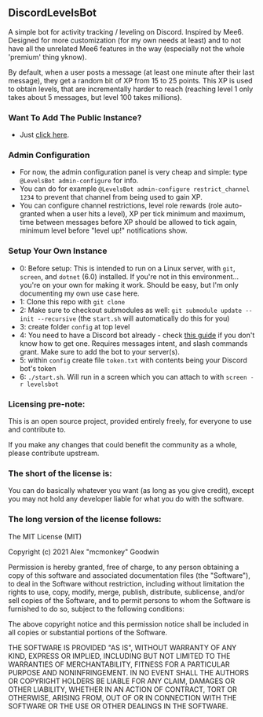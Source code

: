 DiscordLevelsBot
----------------

A simple bot for activity tracking / leveling on Discord. Inspired by Mee6. Designed for more customization (for my own needs at least) and to not have all the unrelated Mee6 features in the way (especially not the whole 'premium' thing yknow).

By default, when a user posts a message (at least one minute after their last message), they get a random bit of XP from 15 to 25 points. This XP is used to obtain levels, that are incrementally harder to reach (reaching level 1 only takes about 5 messages, but level 100 takes millions).

### Want To Add The Public Instance?

- Just [click here](https://discord.com/api/oauth2/authorize?client_id=915501392519651358&permissions=2415922176&scope=bot%20applications.commands).

### Admin Configuration

- For now, the admin configuration panel is very cheap and simple: type `@LevelsBot admin-configure` for info.
- You can do for example `@LevelsBot admin-configure restrict_channel 1234` to prevent that channel from being used to gain XP.
- You can configure channel restrictions, level role rewards (role auto-granted when a user hits a level), XP per tick minimum and maximum, time between messages before XP should be allowed to tick again, minimum level before "level up!" notifications show.

### Setup Your Own Instance

- 0: Before setup: This is intended to run on a Linux server, with `git`, `screen`, and `dotnet` (6.0) installed. If you're not in this environment... you're on your own for making it work. Should be easy, but I'm only documenting my own use case here.
- 1: Clone this repo with `git clone`
- 2: Make sure to checkout submodules as well: `git submodule update --init --recursive` (the `start.sh` will automatically do this for you)
- 3: create folder `config` at top level
- 4: You need to have a Discord bot already - check [this guide](https://discordpy.readthedocs.io/en/stable/discord.html) if you don't know how to get one. Requires messages intent, and slash commands grant. Make sure to add the bot to your server(s).
- 5: within `config` create file `token.txt` with contents being your Discord bot's token
- 6: `./start.sh`. Will run in a screen which you can attach to with `screen -r levelsbot`

### Licensing pre-note:

This is an open source project, provided entirely freely, for everyone to use and contribute to.

If you make any changes that could benefit the community as a whole, please contribute upstream.

### The short of the license is:

You can do basically whatever you want (as long as you give credit), except you may not hold any developer liable for what you do with the software.

### The long version of the license follows:

The MIT License (MIT)

Copyright (c) 2021 Alex "mcmonkey" Goodwin

Permission is hereby granted, free of charge, to any person obtaining a copy
of this software and associated documentation files (the "Software"), to deal
in the Software without restriction, including without limitation the rights
to use, copy, modify, merge, publish, distribute, sublicense, and/or sell
copies of the Software, and to permit persons to whom the Software is
furnished to do so, subject to the following conditions:

The above copyright notice and this permission notice shall be included in all
copies or substantial portions of the Software.

THE SOFTWARE IS PROVIDED "AS IS", WITHOUT WARRANTY OF ANY KIND, EXPRESS OR
IMPLIED, INCLUDING BUT NOT LIMITED TO THE WARRANTIES OF MERCHANTABILITY,
FITNESS FOR A PARTICULAR PURPOSE AND NONINFRINGEMENT. IN NO EVENT SHALL THE
AUTHORS OR COPYRIGHT HOLDERS BE LIABLE FOR ANY CLAIM, DAMAGES OR OTHER
LIABILITY, WHETHER IN AN ACTION OF CONTRACT, TORT OR OTHERWISE, ARISING FROM,
OUT OF OR IN CONNECTION WITH THE SOFTWARE OR THE USE OR OTHER DEALINGS IN THE
SOFTWARE.